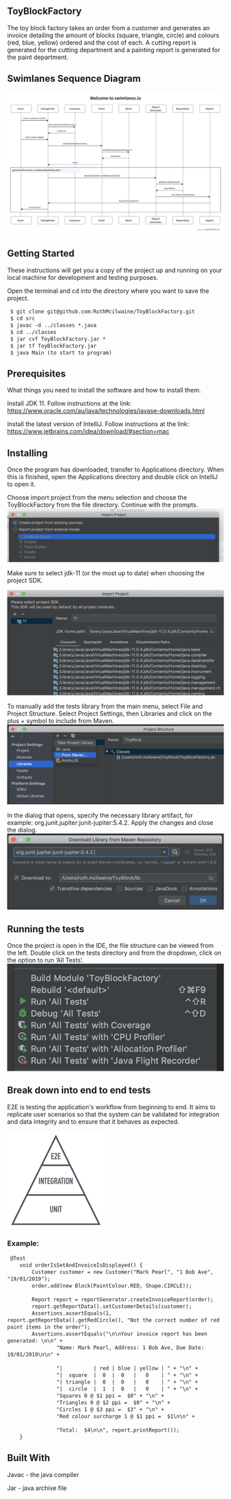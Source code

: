 ## ToyBlockFactory
The toy block factory takes an order from a customer and generates an invoice detailing the amount of blocks (square, triangle, circle) and colours (red, blue, yellow) ordered and the cost of each.  A cutting report is generated for the cutting department and a painting report is generated for the paint department.

## Swimlanes Sequence Diagram
![Swimlanes Sequence Diagram](https://github.com/RuthMcilwaine/ToyBlockFactory/blob/master/docs/toyblockfactory-sequence-diagram.png)


## Getting Started

These instructions will get you a copy of the project up and running on your local machine for development and testing purposes.

Open the terminal and cd into the directory where you want to save the project.

```
 $ git clone git@github.com:RuthMcilwaine/ToyBlockFactory.git
 $ cd src
 $ javac -d ../classes *.java
 $ cd ../classes 
 $ jar cvf ToyBlockFactory.jar *
 $ jar tf ToyBlockFactory.jar
 $ java Main (to start to program)
 ```


##  Prerequisites

What things you need to install the software and how to install them.

Install JDK 11. Follow instructions at the link: https://www.oracle.com/au/java/technologies/javase-downloads.html 

Install the latest version of IntelliJ.  Follow instructions at the link: https://www.jetbrains.com/idea/download/#section=mac

## Installing

Once the program has downloaded, transfer to Applications directory. When this is finished, open the Applications directory and double click on IntelliJ to open it.

Choose import project from the menu selection and choose the ToyBlockFactory from the file directory. Continue with the prompts.
![install-1](https://github.com/RuthMcilwaine/ToyBlockFactory/blob/master/docs/install-1.png)

Make sure to select jdk-11 (or the most up to date) when choosing the project SDK.

![install-2](https://github.com/RuthMcilwaine/ToyBlockFactory/blob/master/docs/install-2.png)

To manually add the tests library from the main menu, select File and Project Structure.
Select Project Settings, then Libraries and click on the plus + symbol to include from Maven.
![install-3](https://github.com/RuthMcilwaine/ToyBlockFactory/blob/master/docs/install-3.png)

In the dialog that opens, specify the necessary library artifact, for example: org.junit.jupiter:junit-jupiter:5.4.2.
Apply the changes and close the dialog.
![install-4](https://github.com/RuthMcilwaine/ToyBlockFactory/blob/master/docs/install-4.png)


## Running the tests

Once the project is open in the IDE, the file structure can be viewed from the left. Double click on the tests directory and from the dropdown, click on the option to run ‘All Tests’.
![running-all-tests](https://github.com/RuthMcilwaine/ToyBlockFactory/blob/master/docs/running-all-tests.png)

## Break down into end to end tests

E2E is testing the application's workflow from beginning to end. It aims to replicate user scenarios so that the system can be validated for integration and data integrity and to ensure that it behaves as expected.

![running-all-tests](https://github.com/RuthMcilwaine/ToyBlockFactory/blob/master/docs/test-pyramid.png)


### Example:
```
 @Test
    void orderIsSetAndInvoiceIsDisplayed() {
        Customer customer = new Customer("Mark Pearl", "1 Bob Ave", "19/01/2019");
        order.add(new Block(PaintColour.RED, Shape.CIRCLE));

        Report report = reportGenerator.createInvoiceReport(order);
        report.getReportData().setCustomerDetails(customer);
        Assertions.assertEquals(1, report.getReportData().getRedCircle(), "Not the correct number of red paint items in the order");
        Assertions.assertEquals("\n\nYour invoice report has been generated: \n\n" +
                "Name: Mark Pearl, Address: 1 Bob Ave, Due Date: 19/01/2019\n\n" +

                "|          | red | blue | yellow | " + "\n" +
                "|  square  |  0  |  0   |   0    | " + "\n" +
                "| triangle |  0  |  0   |   0    | " + "\n" +
                "|  circle  |  1  |  0   |   0    | " + "\n" +
                "Squares 0 @ $1 ppi =  $0" + "\n" +
                "Triangles 0 @ $2 ppi =  $0" + "\n" +
                "Circles 1 @ $3 ppi =  $3" + "\n" +
                "Red colour surcharge 1 @ $1 ppi =  $1\n\n" +

                "Total:  $4\n\n", report.printReport());
    }
```

## Built With

Javac - the java compiler

Jar - java archive file

